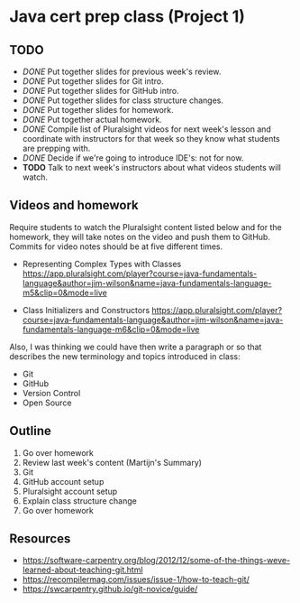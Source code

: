 # Java cert prep class (Project 1)

## TODO

- *DONE* Put together slides for previous week's review.
- *DONE* Put together slides for Git intro.
- *DONE* Put together slides for GitHub intro.
- *DONE* Put together slides for class structure changes.
- *DONE* Put together slides for homework.
- *DONE* Put together actual homework.
- *DONE* Compile list of Pluralsight videos for next week's lesson and
  coordinate with instructors for that week so they know what students are
  prepping with.
- *DONE* Decide if we're going to introduce IDE's: not for now.
- **TODO** Talk to next week's instructors about what videos students will watch.

## Videos and homework

Require students to watch the Pluralsight content listed below and for the
homework, they will take notes on the video and push them to GitHub. Commits
for video notes should be at five different times.

- Representing Complex Types with Classes
  https://app.pluralsight.com/player?course=java-fundamentals-language&author=jim-wilson&name=java-fundamentals-language-m5&clip=0&mode=live

- Class Initializers and Constructors
  https://app.pluralsight.com/player?course=java-fundamentals-language&author=jim-wilson&name=java-fundamentals-language-m6&clip=0&mode=live

Also, I was thinking we could have then write a paragraph or so that describes
the new terminology and topics introduced in class:

- Git
- GitHub
- Version Control
- Open Source

## Outline

1. Go over homework
2. Review last week's content (Martijn's Summary)
3. Git
4. GitHub account setup
5. Pluralsight account setup
6. Explain class structure change
7. Go over homework

## Resources

- https://software-carpentry.org/blog/2012/12/some-of-the-things-weve-learned-about-teaching-git.html
- https://recompilermag.com/issues/issue-1/how-to-teach-git/
- https://swcarpentry.github.io/git-novice/guide/
